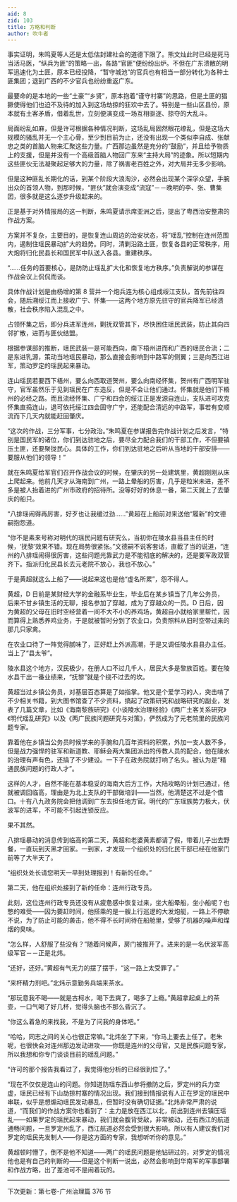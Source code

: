 ```yaml
---
aid: 8
zid: 103
title: 方略和判断
author: 吹牛者
---
```


事实证明，朱鸣夏等人还是太低估封建社会的道德下限了。熊文灿此时已经是死马当活马医，“纵兵为匪”的策略一出，各路“官匪”便纷纷出炉。不但在广东溃散的明军迅速化为土匪，原本已经投降，“暂守城池”的官兵也有相当一部分转化为各种土匪集团；退到广西的不少官兵也纷纷重返广东。

最要命的是本地的一些“土豪”“乡贤”，原本抱着“谨守村寨”的思路，但是土匪的猖獗使得他们也迫不及待的加入到这场劫掠的狂欢中去了。特别是一些山区县份，原本就有土客矛盾，借着乱世，立刻便演变成一场互相驱逐、掠夺的大乱斗。

局面纷乱如麻，但是许可根据各种情况判断，这场乱局固然眼花缭乱，但是这场大规模的骚乱并无一个主心骨，至少到目前为止，还没有出现一个类似李自成、张献忠之类的首脑人物来汇聚这些力量。广西那边虽然是充分的“鼓励”，并且给予物质上的支援，但是并没有一个高级首脑人物回广东来“主持大局”的迹象。所以短期内这些匪伙无法凝聚起足够大的力量，除了祸害老百姓之外，对大局并无多少影响。

但是这种匪乱长期化的话，到某个阶段大浪淘沙，必然会出现某个深孚众望，手腕出众的首领人物，到那时候，“匪伙”就会演变成“流寇”－－晚明的李、张、曹集团，很多就是这么逐步升级起来的。

正是基于对外情报局的这一判断，朱鸣夏请示席亚洲之后，提出了粤西治安整肃的作战方案。

方案并不复杂，主要目的，是恢复连山周边的治安状态，将“瑶乱”控制在连州范围内，遏制住瑶民暴动扩大的趋势。同时，清剿沿路土匪，恢复各县的正常秩序，用大炮将归化民县长和国民军中队送入各县。重建秩序。

“……任务的首要核心，是防防止瑶乱扩大化和恢复地方秩序。”负责解说的参谋在作战会议上侃侃而谈。

具体作战计划是由杨增的第 8 营并一个炮兵连为核心组成绥江支队，首先前往四会，随后溯绥江而上接收广宁、怀集――这两个地方原先驻守的官兵降军已经溃散，社会秩序陷入混乱之中。

占领怀集之后，即分兵进军连州，剿抚双管其下，尽快困住瑶民武装，防止其向四邻扩散，进而与匪伙结盟。

根据参谋部的推断，瑶民武装一是可能西向，南下梧州进而和广西的瑶民合流；二是东进乳源，策动当地瑶民暴动，那么直接会影响到中路军的侧翼；三是向西江进军，策动罗定的瑶民起来暴动。

连山瑶民若要西下梧州，要么向西取道贺州，要么向南经怀集，贺州有广西明军驻守，官军虽然乐于见到瑶民在广东造反，但是不会让他们通过。怀集就是他们下梧州的必经之路。而且流经怀集、广宁和四会的绥江正是发源自连山，支队进可攻克怀集直捣连山，退可依托绥江四会固守广宁，还能配合清远的中路军，事若有变顺流而下几天内就能赶回肇庆。

“这次的作战，三分军事，七分政治。”朱鸣夏在参谋报告完作战计划之后发言，“特别是国民军的诸位，你们到达驻地之后，要尽全力配合我们的干部工作，不但要镇压土匪，还要聚拢民心。具体的工作，你们到达驻地之后听从当地的干部安排――要服从他们的领导！”

就在朱鸣夏给军官们召开作战会议的时候，在肇庆的另一处建筑里，黄超刚刚从床上爬起来。他前几天才从海南到广州，一路上晕船的厉害，几乎是粒米未进，差不多是被人抬着进的广州市政府的招待所。没等好好的休息一番，第二天就上了去肇庆的船只。

“八排瑶闹得再厉害，好歹也让我缓过劲……”黄超在上船前对来送他“履新”的文德嗣抱怨道。

“你不是素来号称对明代的瑶民问题有研究么，当初你在陵水县当县主任的时候，‘抚黎’效果不错。现在局势很紧张。”文德嗣不说客套话，直截了当的说道，“连州的八排瑶闹得很厉害，这些问题光靠武力是不能彻底的解决的，还是要军政双管齐下。指派归化民县长去元老院不放心，我也不放心。”

于是黄超就这么上船了――说起来这也是他“虚名所累”，怨不得人。

黄超，D 日前是某财经大学的金融系毕业生，毕业后在某乡镇当了几年公务员，后来不甘乡镇生活的无聊，报名参加了穿越，成为了穿越众的一员。D 日后，因为黄超的父母在旧时空经营着一间不大不小的养鸡场，黄超自小就给家里帮忙，因而算得上熟悉养鸡业务，于是就被暂时分到了农业口，负责照料从旧时空带过来的那几只家禽。

在农业口待了一阵觉得腻味了，正好赶上外派高潮，于是又调任陵水县县办主任。当上了“县太爷”。

陵水县这个地方，汉民极少，在册人口不过几千人，居民大多是黎族百姓。要在陵水县干出一番业绩来，“抚黎”就是个绕不过去的坎。

黄超当过乡镇公务员，对基层百态算是了如指掌。他又是个爱学习的人，突击啃了不少相关书籍，到大图书馆查了不少资料，搞起了政策研究和战略研究的副业，发表了几篇文章，比如《海南黎族研究》《小谈陵水治理经验》《两广土客关系研究》《明代瑶乱研究》以及《两广民族问题研究与对策》，俨然成为了元老院里的民族问题专家。

靠着他在乡镇当公务员时候学来的手腕和几百年资料的积累，外加一支人数不多，但是战力强悍的驻军和新道教、耶稣会两大集团派出的传教人员的配合，他在陵水的治理有声有色，还搞了不少建设。一下子在政务院就打响了名头。被认为是“精通民族问题的行政人才”。

这样的人才，自然不能在基本稳妥的海南大后方工作，大陆攻略的计划已通过，他就被调回临高，理由是为北上支队的干部做培训――当然，他清楚这不过是个借口。十有八九政务院会把他调到广东去担任地方官。明代的广东瑶族势力极大，伏波军的进军，不可能不引起连锁反应。

果不其然。

八排瑶暴动的消息传到临高的第二天，黄超和老婆黄素都请了假，带着儿子出去野餐，一直玩到天黑才回家。一到家，才发现一个组织处的归化民干部已经在他家门前等了大半天了。

“组织处处长请您明天一早到处理报到！有新的任命。”

第二天，他在组织处接到了新的任命：连州行政专员。

此刻，这位连州行政专员还没有从疲惫感中恢复过来，坐大船晕船，坐小船呢？也憋的难受――因为要赶时间，他搭乘的是一艘上行巡逻的大发炮艇，一路上不停歇不说，为了防止可能的袭击，他不得不长时间待在船舱里，受够了机器的噪声和煤烟的臭味。

“怎么样，人舒服了些没有？”随着问候声，房门被推开了。进来的是一名伏波军高级军官－－正是北炜。

“还好，还好。”黄超有气无力的摆了摆手，“这一路上太受罪了。”

“来杯精力剂吧。”北炜示意勤务兵端来茶水。

“那玩意我不喝――就是古柯水，喝下去爽了，喝多了上瘾。”黄超拿起桌上的茶壶，一口气喝了好几杯，觉得头脑也不那么昏沉了。

“你这么着急的来找我，不是为了问我的身体吧。”

“哈哈，同志之间的关心也很正常嘛。”北炜坐了下来，“你马上要去上任了。老朱呢，也很快会对连州那边发动进攻――你既是连州的父母官，又是民族问题专家，所以我想和你专门谈谈目前的瑶乱问题。”

“许可的那个报告我看过了，我觉得他分析的已经很到位了。”

“现在不仅仅是连山的问题。你知道防瑶东西山参将撤防之后，罗定州的兵力空虚，瑶民已经有下山劫掠村寨的情况出现。我们接到情报说有人正在罗定的瑶民中串联，似乎是想煽动瑶民发动暴乱，但暂时没有确切证据。”北炜非常严肃的说道，“而我们的作战方案你也看到了：主力是放在西江以北，前出到连州去镇压瑶乱――如果罗定的瑶民起来暴动，我们就会腹背受敌，非常被动，还有西江的航道通畅问题，一旦罗定州乱了，西江航道必然会受到很大影响。所以有人建议我们对罗定的瑶民先发制人――你是这方面的专家，我想听听你的意见。”

黄超顿时懵了，倒不是他不知道――两广的瑶民问题是他钻研过的，对罗定的情况他也是有自己的判断的――但是这个判断一说出，必然会影响到华南军的军事部署和作战方略，出了差池可不是闹着玩的。

---

下次更新：第七卷-广州治理篇 376 节
